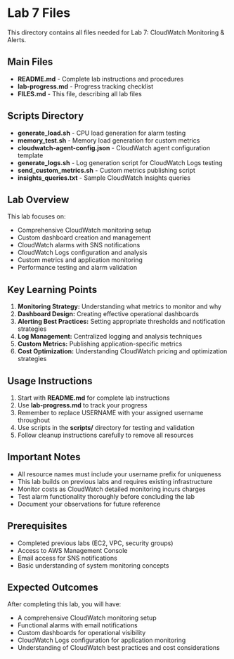 # Lab 7 Files

This directory contains all files needed for Lab 7: CloudWatch Monitoring & Alerts.

## Main Files

- **README.md** - Complete lab instructions and procedures
- **lab-progress.md** - Progress tracking checklist
- **FILES.md** - This file, describing all lab files

## Scripts Directory

- **generate_load.sh** - CPU load generation for alarm testing
- **memory_test.sh** - Memory load generation for custom metrics
- **cloudwatch-agent-config.json** - CloudWatch agent configuration template
- **generate_logs.sh** - Log generation script for CloudWatch Logs testing
- **send_custom_metrics.sh** - Custom metrics publishing script
- **insights_queries.txt** - Sample CloudWatch Insights queries

## Lab Overview

This lab focuses on:
- Comprehensive CloudWatch monitoring setup
- Custom dashboard creation and management
- CloudWatch alarms with SNS notifications
- CloudWatch Logs configuration and analysis
- Custom metrics and application monitoring
- Performance testing and alarm validation

## Key Learning Points

1. **Monitoring Strategy:** Understanding what metrics to monitor and why
2. **Dashboard Design:** Creating effective operational dashboards
3. **Alerting Best Practices:** Setting appropriate thresholds and notification strategies
4. **Log Management:** Centralized logging and analysis techniques
5. **Custom Metrics:** Publishing application-specific metrics
6. **Cost Optimization:** Understanding CloudWatch pricing and optimization strategies

## Usage Instructions

1. Start with **README.md** for complete lab instructions
2. Use **lab-progress.md** to track your progress
3. Remember to replace USERNAME with your assigned username throughout
4. Use scripts in the **scripts/** directory for testing and validation
5. Follow cleanup instructions carefully to remove all resources

## Important Notes

- All resource names must include your username prefix for uniqueness
- This lab builds on previous labs and requires existing infrastructure
- Monitor costs as CloudWatch detailed monitoring incurs charges
- Test alarm functionality thoroughly before concluding the lab
- Document your observations for future reference

## Prerequisites

- Completed previous labs (EC2, VPC, security groups)
- Access to AWS Management Console
- Email access for SNS notifications
- Basic understanding of system monitoring concepts

## Expected Outcomes

After completing this lab, you will have:
- A comprehensive CloudWatch monitoring setup
- Functional alarms with email notifications
- Custom dashboards for operational visibility
- CloudWatch Logs configuration for application monitoring
- Understanding of CloudWatch best practices and cost considerations

